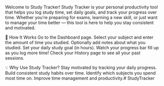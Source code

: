 Welcome to Study Tracker!
Study Tracker is your personal productivity tool that helps you log study time, set daily goals, and track your progress over time. Whether you’re preparing for exams, learning a new skill, or just want to manage your time better — this tool is here to help you stay consistent and motivated.

📌 How It Works
Go to the Dashboard page.
Select your subject and enter the amount of time you studied.
Optionally add notes about what you studied.
Set your daily study goal (in hours).
Watch your progress bar fill up as you log more time!
Check your History page to see all your past sessions.


💡 Why Use Study Tracker?
Stay motivated by tracking your daily progress.
Build consistent study habits over time.
Identify which subjects you spend most time on.
Improve time management and productivity.# StudyTracker
